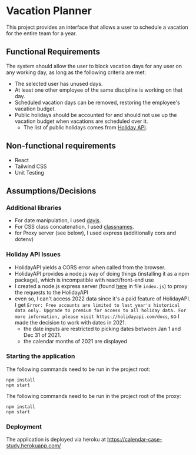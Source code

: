 # Vacation Planner

This project provides an interface that allows a user to schedule a vacation for the entire team for a year.

## Functional Requirements

The system should allow the user to block vacation days for any user on any working day, as long as the following criteria are met:

- The selected user has unused days.
- At least one other employee of the same discipline is working on that day.
- Scheduled vacation days can be removed, restoring the employee's vacation budget.
- Public holidays should be accounted for and should not use up the vacation budget when vacations are scheduled over it.
  - The list of public holidays comes from [Holiday API](https://holidayapi.com/countries/de/2022).

## Non-functional requirements

- React
- Tailwind CSS
- Unit Testing

## Assumptions/Decisions

### Additional libraries

- For date manipulation, I used [dayjs](https://day.js.org/).
- For CSS class concatenation, I used [classnames](https://github.com/JedWatson/classnames#readme).
- for Proxy server (see below), I used express (additionally cors and dotenv)

### Holiday API Issues

- HolidayAPI yields a CORS error when called from the browser.
- HolidayAPI provides a node.js way of doing things (installing it as a npm package), which is incompatible with react/front-end use
- I created a node.js express server (found [here](https://github.com/georgimarian/calendar-proxy) in file `index.js`) to proxy the requests to the HolidayAPI
- even so, I can't access 2022 data since it's a paid feature of HolidayAPI. I get `Error: Free accounts are limited to last year's historical data only. Upgrade to premium for access to all holiday data. For more information, please visit https://holidayapi.com/docs`, so I made the decision to work with dates in 2021.
  - the date inputs are restricted to picking dates between Jan 1 and Dec 31 of 2021.
  - the calendar months of 2021 are displayed

### Starting the application

The following commands need to be run in the project root:

```
npm install
npm start
```

The following commands need to be run in the project root of the proxy:

```
npm install
npm start
```

### Deployment

The application is deployed via heroku at https://calendar-case-study.herokuapp.com/
